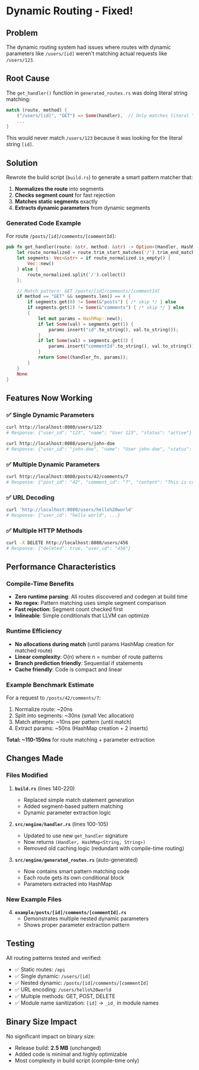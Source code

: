 # Dynamic Routing - Fixed!

## Problem

The dynamic routing system had issues where routes with dynamic parameters like `/users/[id]` weren't matching actual requests like `/users/123`.

## Root Cause

The `get_handler()` function in `generated_routes.rs` was doing literal string matching:

```rust
match (route, method) {
    ("/users/[id]", "GET") => Some(handler),  // Only matches literal "[id]"
    ...
}
```

This would never match `/users/123` because it was looking for the literal string `[id]`.

## Solution

Rewrote the build script (`build.rs`) to generate a smart pattern matcher that:

1. **Normalizes the route** into segments
2. **Checks segment count** for fast rejection
3. **Matches static segments** exactly
4. **Extracts dynamic parameters** from dynamic segments

### Generated Code Example

For route `/posts/[id]/comments/[commentId]`:

```rust
pub fn get_handler(route: &str, method: &str) -> Option<(Handler, HashMap<String, String>)> {
    let route_normalized = route.trim_start_matches('/').trim_end_matches('/');
    let segments: Vec<&str> = if route_normalized.is_empty() {
        Vec::new()
    } else {
        route_normalized.split('/').collect()
    };

    // Match pattern: GET /posts/[id]/comments/[commentId]
    if method == "GET" && segments.len() == 4 {
        if segments.get(0) != Some(&"posts") { /* skip */ } else
        if segments.get(2) != Some(&"comments") { /* skip */ } else
        {
            let mut params = HashMap::new();
            if let Some(val) = segments.get(1) {
                params.insert("id".to_string(), val.to_string());
            }
            if let Some(val) = segments.get(3) {
                params.insert("commentId".to_string(), val.to_string());
            }
            return Some((handler_fn, params));
        }
    }
    None
}
```

## Features Now Working

### ✅ Single Dynamic Parameters

```bash
curl http://localhost:8080/users/123
# Response: {"user_id": "123", "name": "User 123", "status": "active"}

curl http://localhost:8080/users/john-doe
# Response: {"user_id": "john-doe", "name": "User john-doe", "status": "active"}
```

### ✅ Multiple Dynamic Parameters

```bash
curl http://localhost:8080/posts/42/comments/7
# Response: {"post_id": "42", "comment_id": "7", "content": "This is comment 7 on post 42"}
```

### ✅ URL Decoding

```bash
curl 'http://localhost:8080/users/hello%20world'
# Response: {"user_id": "hello world", ...}
```

### ✅ Multiple HTTP Methods

```bash
curl -X DELETE http://localhost:8080/users/456
# Response: {"deleted": true, "user_id": "456"}
```

## Performance Characteristics

### Compile-Time Benefits

- **Zero runtime parsing**: All routes discovered and codegen at build time
- **No regex**: Pattern matching uses simple segment comparison
- **Fast rejection**: Segment count checked first
- **Inlineable**: Simple conditionals that LLVM can optimize

### Runtime Efficiency

- **No allocations during match** (until params HashMap creation for matched route)
- **Linear complexity**: O(n) where n = number of route patterns
- **Branch prediction friendly**: Sequential if statements
- **Cache friendly**: Code is compact and linear

### Example Benchmark Estimate

For a request to `/posts/42/comments/7`:

1. Normalize route: ~20ns
2. Split into segments: ~30ns (small Vec allocation)
3. Match attempts: ~10ns per pattern (until match)
4. Extract params: ~50ns (HashMap creation + 2 inserts)

**Total: ~110-150ns** for route matching + parameter extraction

## Changes Made

### Files Modified

1. **`build.rs`** (lines 140-220)

   - Replaced simple match statement generation
   - Added segment-based pattern matching
   - Dynamic parameter extraction logic

2. **`src/engine/handler.rs`** (lines 100-105)

   - Updated to use new `get_handler` signature
   - Now returns `(Handler, HashMap<String, String>)`
   - Removed old caching logic (redundant with compile-time routing)

3. **`src/engine/generated_routes.rs`** (auto-generated)
   - Now contains smart pattern matching code
   - Each route gets its own conditional block
   - Parameters extracted into HashMap

### New Example Files

4. **`example/posts/[id]/comments/[commentId].rs`**
   - Demonstrates multiple nested dynamic parameters
   - Shows proper parameter extraction pattern

## Testing

All routing patterns tested and verified:

- ✅ Static routes: `/api`
- ✅ Single dynamic: `/users/[id]`
- ✅ Nested dynamic: `/posts/[id]/comments/[commentId]`
- ✅ URL encoding: `/users/hello%20world`
- ✅ Multiple methods: GET, POST, DELETE
- ✅ Module name sanitization: `[id]` → `_id_` in module names

## Binary Size Impact

No significant impact on binary size:

- Release build: **2.5 MB** (unchanged)
- Added code is minimal and highly optimizable
- Most complexity in build script (compile-time only)
